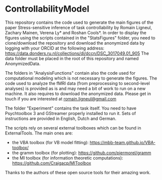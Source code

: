 # ControllabilityModel

This repository contains the code used to generate the main figures of the paper Stress-sensitive inference of task controllability by Romain Ligneul, Zachary Mainen, Verena Ly* and Roshan Cools*.
In order to display the figures using the scripts contained in the "StatsFigures" folder, you need to clone/download the repository and download the anonymized data by logging with your ORCID at the following address: https://data.donders.ru.nl/collections/di/dccn/DSC_3017049.01_905
The data folder must be placed in the root of this repository and named AnonymizedData.

The folders in "AnalysisFunctions" contain also the code used for computational modeling which is not necessary to generate the figures. The code used to analyze the fMRI data (from preprocessing to second-level analyses) is provided as is and may need a bit of work to run on a new machine. It also requires to download the anonymized data. Please get in touch if you are interested at romain.ligneul@gmail.com

The folder "Experiment" contains the task itself. You need to have Psychtoolbox 3 and GStreamer properly installed to run it. Sets of instructions are provided in English, Dutch and German.

The scripts rely on several external toolboxes which can be found in ExternalTools. The main ones are:
- the VBA toolbox (for VB model fitting): https://mbb-team.github.io/VBA-toolbox/
- the gramm toolbox (for plotting): https://github.com/piermorel/gramm
- the MI toolbox (for information theoretic computations): https://github.com/Craigacp/MIToolbox

Thanks to the authors of these open source tools for their amazing work.
